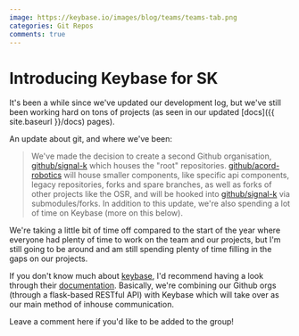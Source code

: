 ```yaml
---
image: https://keybase.io/images/blog/teams/teams-tab.png
categories: Git Repos
comments: true
---
```


# Introducing Keybase for SK
It's been a while since we've updated our development log, but we've still been working hard on tons of projects (as seen in our updated [docs]({{ site.baseurl }}/docs) pages).


An update about git, and where we've been:
> We've made the decision to create a second Github organisation, [github/signal-k](https://github.com/signal-k) which houses the "root" repositories. [github/acord-robotics](https://github.com/acord-robotics) will house smaller components, like specific api components, legacy repositories, forks and spare branches, as well as forks of other projects like the OSR, and will be hooked into [github/signal-k](https://github.com/signal-k) via submodules/forks.
In addition to this update, we're also spending a lot of time on Keybase (more on this below).



We're taking a little bit of time off compared to the start of the year where everyone had plenty of time to work on the team and our projects, but I'm still going to be around and am still spending plenty of time filling in the gaps on our projects.

If you don't know much about [keybase](https://keybase.io), I'd recommend having a look through their [documentation](https://book.keybase.io/docs/files). Basically, we're combining our Github orgs (through a flask-based RESTful API) with Keybase which will take over as our main method of inhouse communication.

Leave a comment here if you'd like to be added to the group!